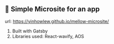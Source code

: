 
## 🚀 Simple Microsite for an app

url: https://yinhowlew.github.io/mellow-microsite/

1.  Built with Gatsby
2.  Libraries used: React-wavify, AOS
